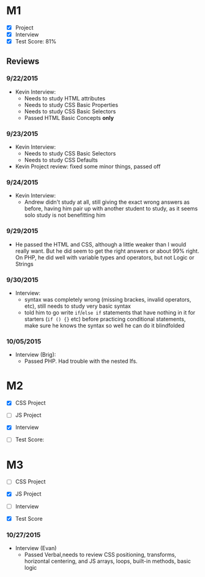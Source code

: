 # M1

- [x] Project
- [x] Interview
- [x] Test Score: 81%

## Reviews

### 9/22/2015

- Kevin Interview: 
  - Needs to study HTML attributes
  - Needs to study CSS Basic Properties
  - Needs to study CSS Basic Selectors
  - Passed HTML Basic Concepts **only**

### 9/23/2015

- Kevin Interview:
  - Needs to study CSS Basic Selectors
  - Needs to study CSS Defaults
- Kevin Project review: fixed some minor things, passed off

### 9/24/2015

- Kevin Interview:
  - Andrew didn't study at all, still giving the exact wrong answers as before, having him pair up with another student to study, as it seems solo study is not benefitting him

### 9/29/2015

- He passed the HTML and CSS, although a little weaker than I would really want. But he did seem to get the right answers or about 99% right. On PHP, he did well with variable types and operators, but not Logic or Strings

### 9/30/2015

- Interview:
  - syntax was completely wrong (missing brackes, invalid operators, etc), still needs to study very basic syntax
  - told him to go write `if`/`else if` statements that have nothing in it for starters (`if () {}` etc) before practicing conditional statements, make sure he knows the syntax so well he can do it blindfolded

### 10/05/2015

- Interview (Brig):
  -   Passed PHP. Had trouble with the nested Ifs.

# M2

- [x] CSS Project
- [ ] JS Project
- [x] Interview
- [ ] Test Score: 


# M3

- [ ] CSS Project
- [x] JS Project
- [ ] Interview
- [x] Test Score


### 10/27/2015

- Interview (Evan)
    - Passed Verbal,needs to review CSS positioning, transforms, horizontal centering, and JS arrays, loops, built-in methods, basic logic
